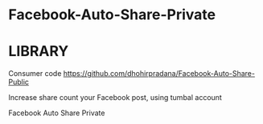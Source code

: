 # Facebook-Auto-Share-Private
# LIBRARY
Consumer code https://github.com/dhohirpradana/Facebook-Auto-Share-Public

Increase share count your Facebook post, using tumbal account

Facebook Auto Share Private
